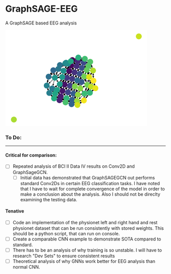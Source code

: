 # GraphSAGE-EEG
A GraphSAGE based EEG analysis


![EEG Layout](https://github.com/pluu2/SAGEGCN-EEG/blob/master/EEG%20images.png)


### To Do: 
----
#### Critical for comparison: 
- [ ] Repeated analysis of BCI II Data IV results on Conv2D and GraphSageGCN. 
  - [ ] Initial data has demonstrated that GraphSAGEGCN out performs standard Conv2Ds in certain EEG classification tasks. I have noted that I have to wait for complete convergence of the model in order to make a conclusion about the analysis. Also I should not be direclty examining the testing data. 
#### Tenative 
- [ ] Code an implementation of the physionet left and right hand and rest physionet dataset that can be run consistently with stored weights. This should be a python script, that can run on console. 
- [ ] Create a comparable CNN example to demonstrate SOTA compared to standard. 
- [ ] There has to be an analysis of why training is so unstable. I will have to research "Dev Sets" to ensure consistent results
- [ ] Theoretical analysis of why GNNs work better for EEG analysis than normal CNN. 

